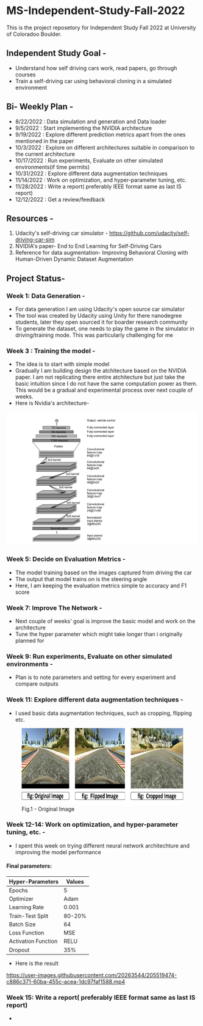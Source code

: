 # MS-Independent-Study-Fall-2022

This is the project reposetory for Independent Study Fall 2022 at University of Coloradoo Boulder.

## Independent Study Goal -

- Understand how self driving cars work, read papers, go through courses
- Train a self-driving car using behavioral cloning in a simulated environment

## Bi- Weekly Plan -

- 8/22/2022	: Data simulation and generation and Data loader
- 9/5/2022	: Start implementing the NVIDIA architecture
- 9/19/2022	: Explore different prediction metrics apart from the ones mentioned in the paper
- 10/3/2022	: Explore on different architectures suitable in comparison to the current architecture
- 10/17/2022 : Run experiments, Evaluate on other simulated environments(if time permits)
- 10/31/2022 : Explore different data augmentation techniques
- 11/14/2022 : Work on optimization, and hyper-parameter tuning, etc.
- 11/28/2022 : Write a report( preferably IEEE format same as last IS report)
- 12/12/2022 : Get a review/feedback

## Resources -

1. Udacity's self-driving car simulator - https://github.com/udacity/self-driving-car-sim
2. NVIDIA's paper- End to End Learning for Self-Driving Cars
3. Reference for data augmentation- Improving Behavioral Cloning with Human-Driven Dynamic Dataset Augmentation

## Project Status- 

### Week 1: Data Generation -

- For data generation I am using Udacity's open source car simulator
- The tool was created by Udacity using Unity for there nanodegree students, later they open sourced it for boarder research community
- To generate the dataset, one needs to play the game in the simulator in driving/training mode. This was particularly challenging for me

### Week 3 : Training the model -

- The idea is to start with simple model
- Gradually I am building design the atchitecture based on the NVIDIA paper. I am not replicating there entire atchitecture but just take the basic intuition since I do not have the same computation power as them. This would be a gradual and experimental process over next couple of weeks. 
- Here is Nvidia's architecture-

<img src="images\NVIDIA-architecture.png" width="500" height="350">

### Week 5: Decide on Evaluation Metrics -

- The model training based on the images captured from driving the car
- The output that model trains on is the steering angle
- Here, I am keeping the evaluation metrics simple to accuracy and F1 score

### Week 7: Improve The Network -

- Next couple of weeks' goal is improve the basic model and work on the architecture
- Tune the hyper parameter which might take longer than i originally planned for

### Week 9: Run experiments, Evaluate on other simulated environments -

- Plan is to note parameters and setting for every experiment and compare outputs

### Week 11: Explore different data augmentation techniques -
- I used basic data augmentation techniques, such as cropping, flipping etc.

<figure>
  <img src="images\data-augmentation-grayscale.png" height='200'>
  <figcaption>Fig.1 - Original Image</figcaption>
</figure>


### Week 12-14: Work on optimization, and hyper-parameter tuning, etc. -

- I spent this week on trying different neural network architechture and improving the model performance
#### Final parameters:

| Hyper-Parameters  | Values  |
|---|---|
|  Epochs |  5  |
| Optimizer  | Adam   |
| Learning Rate  |  0.001  |
| Train-Test Split |  80-20%  |
| Batch Size  |  64  |
|  Loss Function |  MSE  |
| Activation Function  |  RELU  |
| Dropout  |  35%  |

- Here is the result

https://user-images.githubusercontent.com/20263544/205519474-c886c371-60ba-455c-acea-1dc97faf1588.mp4


### Week 15: Write a report( preferably IEEE format same as last IS report)
- 
